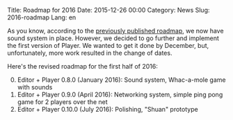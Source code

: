 Title: Roadmap for 2016
Date: 2015-12-26 00:00
Category: News
Slug: 2016-roadmap
Lang: en

As you know, according to the [previously published roadmap][roadmap-2015-2016], we now have sound system in place. However, we decided to go further and implement the first version of Player. We wanted to get it done by December, but, unfortunately, more work resulted in the change of dates.

Here's the revised roadmap for the first half of 2016:

0. Editor + Player 0.8.0 (January 2016): Sound system, Whac-a-mole game with sounds
0. Editor + Player 0.9.0 (April 2016): Networking system, simple ping pong game for 2 players over the net
0. Editor + Player 0.10.0 (July 2016): Polishing, "Shuan" prototype

[roadmap-2015-2016]: {filename}/articles/2015-07-19-roadmap.md
